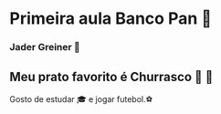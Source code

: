 # Primeira aula Banco Pan 🚀

### Jader Greiner  :boy:

## Meu prato favorito é Churrasco :poultry_leg: :meat_on_bone:

Gosto de estudar :mortar_board: e jogar futebol.:soccer:
